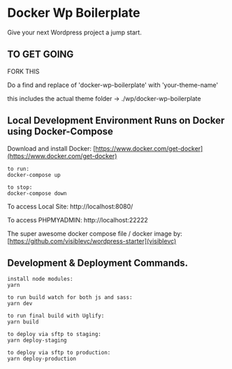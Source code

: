 # Docker Wp Boilerplate

Give your next Wordpress project a jump start.

## TO GET GOING

FORK THIS

Do a find and replace of 'docker-wp-boilerplate' with 'your-theme-name'

this includes the actual theme folder -> ./wp/docker-wp-boilerplate

## Local Development Environment Runs on Docker using Docker-Compose
Download and install Docker: [https://www.docker.com/get-docker](https://www.docker.com/get-docker)
    
    to run:
    docker-compose up
    
    to stop:
    docker-compose down


To access Local Site: http://localhost:8080/

To access PHPMYADMIN: http://localhost:22222

The super awesome docker compose file / docker image by: [https://github.com/visiblevc/wordpress-starter](visiblevc)

## Development & Deployment Commands.

    install node modules:
    yarn

    to run build watch for both js and sass:
    yarn dev
    
    to run final build with Uglify:
    yarn build

    to deploy via sftp to staging:
    yarn deploy-staging

    to deploy via sftp to production:
    yarn deploy-production
